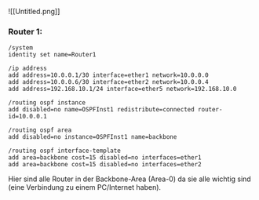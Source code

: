 ![[Untitled.png]]
### Router 1:
```
/system 
identity set name=Router1

/ip address
add address=10.0.0.1/30 interface=ether1 network=10.0.0.0
add address=10.0.0.6/30 interface=ether2 network=10.0.0.4
add address=192.168.10.1/24 interface=ether5 network=192.168.10.0

/routing ospf instance 
add disabled=no name=OSPFInst1 redistribute=connected router-id=10.0.0.1

/routing ospf area 
add disabled=no instance=OSPFInst1 name=backbone

/routing ospf interface-template 
add area=backbone cost=15 disabled=no interfaces=ether1 
add area=backbone cost=15 disabled=no interfaces=ether2
```
Hier sind alle Router in der Backbone-Area (Area-0) da sie alle wichtig sind (eine Verbindung zu einem PC/Internet haben).